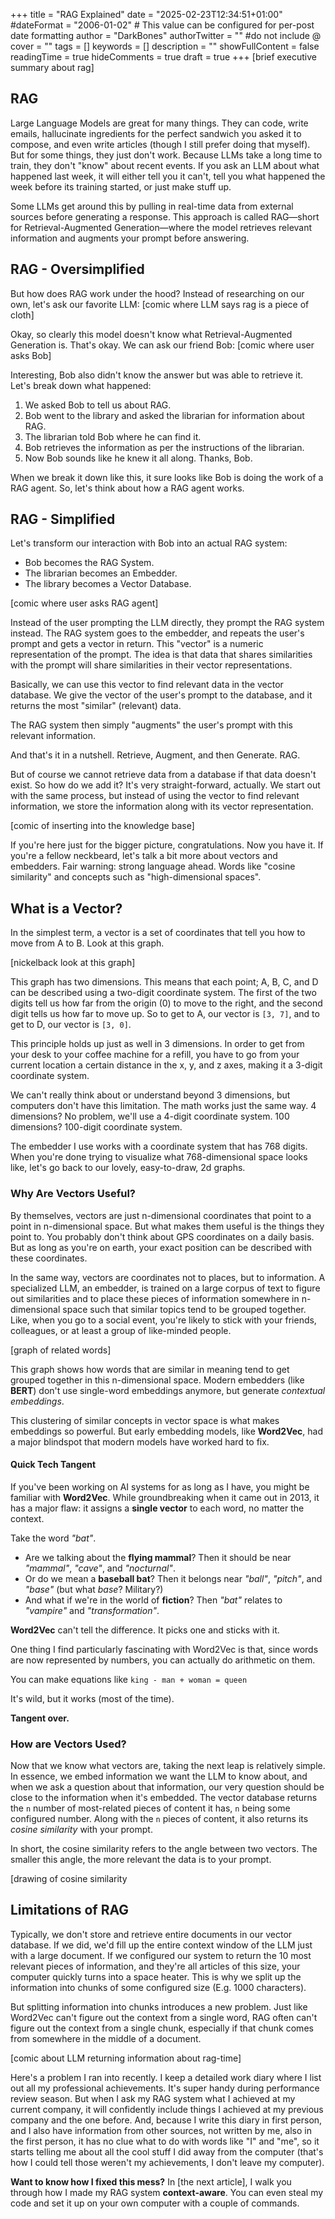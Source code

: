 +++
title = "RAG Explained"
date = "2025-02-23T12:34:51+01:00"
#dateFormat = "2006-01-02" # This value can be configured for per-post date formatting
author = "DarkBones"
authorTwitter = "" #do not include @
cover = ""
tags = []
keywords = []
description = ""
showFullContent = false
readingTime = true
hideComments = true
draft = true
+++
[brief executive summary about rag]

## RAG 

Large Language Models are great for many things. They can code, write emails, hallucinate ingredients for the perfect sandwich you asked it to compose, and even write articles (though I still prefer doing that myself). But for some things, they just don't work. Because LLMs take a long time to train, they don't "know" about recent events. If you ask an LLM about what happened last week, it will either tell you it can't, tell you what happened the week before its training started, or just make stuff up.

Some LLMs get around this by pulling in real-time data from external sources before generating a response. This approach is called RAG—short for Retrieval-Augmented Generation—where the model retrieves relevant information and augments your prompt before answering.

## RAG - Oversimplified

But how does RAG work under the hood? Instead of researching on our own, let's ask our favorite LLM:
[comic where LLM says rag is a piece of cloth]

Okay, so clearly this model doesn't know what Retrieval-Augmented Generation is. That's okay. We can ask our friend Bob:
[comic where user asks Bob]

Interesting, Bob also didn't know the answer but was able to retrieve it. Let's break down what happened:
1. We asked Bob to tell us about RAG.
2. Bob went to the library and asked the librarian for information about RAG.
3. The librarian told Bob where he can find it.
4. Bob retrieves the information as per the instructions of the librarian.
5. Now Bob sounds like he knew it all along. Thanks, Bob.

When we break it down like this, it sure looks like Bob is doing the work of a RAG agent. So, let's think about how a RAG agent works.

## RAG - Simplified

Let's transform our interaction with Bob into an actual RAG system:
- Bob becomes the RAG System.
- The librarian becomes an Embedder.
- The library becomes a Vector Database.

[comic where user asks RAG agent]

Instead of the user prompting the LLM directly, they prompt the RAG system instead. The RAG system goes to the embedder, and repeats the user's prompt and gets a vector in return. This "vector" is a numeric representation of the prompt. The idea is that data that shares similarities with the prompt will share similarities in their vector representations.

Basically, we can use this vector to find relevant data in the vector database. We give the vector of the user's prompt to the database, and it returns the most "similar" (relevant) data.

The RAG system then simply "augments" the user's prompt with this relevant information.

And that's it in a nutshell. Retrieve, Augment, and then Generate. RAG.

But of course we cannot retrieve data from a database if that data doesn't exist. So how do we add it? It's very straight-forward, actually. We start out with the same process, but instead of using the vector to find relevant information, we store the information along with its vector representation.

[comic of inserting into the knowledge base]

<!-- TODO: Rethink this part -->
If you're here just for the bigger picture, congratulations. Now you have it. If you're a fellow neckbeard, let's talk a bit more about vectors and embedders. Fair warning: strong language ahead. Words like "cosine similarity" and concepts such as "high-dimensional spaces".

## What is a Vector?

In the simplest term, a vector is a set of coordinates that tell you how to move from A to B. Look at this graph.

[nickelback look at this graph]

This graph has two dimensions. This means that each point; A, B, C, and D can be described using a two-digit coordinate system. The first of the two digits tell us how far from the origin (0) to move to the right, and the second digit tells us how far to move up. So to get to A, our vector is `[3, 7]`, and to get to D, our vector is `[3, 0]`.

This principle holds up just as well in 3 dimensions. In order to get from your desk to your coffee machine for a refill, you have to go from your current location a certain distance in the x, y, and z axes, making it a 3-digit coordinate system.

We can't really think about or understand beyond 3 dimensions, but computers don't have this limitation. The math works just the same way. 4 dimensions? No problem, we'll use a 4-digit coordinate system. 100 dimensions? 100-digit coordinate system.

The embedder I use works with a coordinate system that has 768 digits. When you're done trying to visualize what 768-dimensional space looks like, let's go back to our lovely, easy-to-draw, 2d graphs.

### Why Are Vectors Useful?

By themselves, vectors are just n-dimensional coordinates that point to a point in n-dimensional space. But what makes them useful is the things they point to. You probably don't think about GPS coordinates on a daily basis. But as long as you're on earth, your exact position can be described with these coordinates.

In the same way, vectors are coordinates not to places, but to information. A specialized LLM, an embedder, is trained on a large corpus of text to figure out similarities and to place these pieces of information somewhere in n-dimensional space such that similar topics tend to be grouped together. Like, when you go to a social event, you're likely to stick with your friends, colleagues, or at least a group of like-minded people.

[graph of related words]

This graph shows how words that are similar in meaning tend to get grouped together in this n-dimensional space. Modern embedders (like **BERT**) don't use single-word embeddings anymore, but generate *contextual embeddings*.

This clustering of similar concepts in vector space is what makes embeddings so powerful. But early embedding models, like **Word2Vec**, had a major blindspot that modern models have worked hard to fix.

#### Quick Tech Tangent

If you've been working on AI systems for as long as I have, you might be familiar with **Word2Vec**. While groundbreaking when it came out in 2013, it has a major flaw: it assigns a **single vector** to each word, no matter the context.

Take the word *"bat"*.
- Are we talking about the **flying mammal**? Then it should be near *"mammal"*, *"cave"*, and *"nocturnal"*.
- Or do we mean a **baseball bat**? Then it belongs near *"ball"*, *"pitch"*, and *"base"* (but what *base*? Military?)
- And what if we're in the world of **fiction**? Then *"bat"* relates to *"vampire"* and *"transformation"*.

**Word2Vec** can't tell the difference. It picks one and sticks with it.

One thing I find particularly fascinating with Word2Vec is that, since words are now represented by numbers, you can actually do arithmetic on them.

You can make equations like 
`king - man + woman = queen`

It's wild, but it works (most of the time).

**Tangent over.**

### How are Vectors Used?

Now that we know what vectors are, taking the next leap is relatively simple. In essence, we embed information we want the LLM to know about, and when we ask a question about that information, our very question should be close to the information when it's embedded. The vector database returns the `n` number of most-related pieces of content it has, `n` being some configured number. Along with the `n` pieces of content, it also returns its *cosine similarity* with your prompt.

In short, the cosine similarity refers to the angle between two vectors. The smaller this angle, the more relevant the data is to your prompt.

[drawing of cosine similarity

## Limitations of RAG

Typically, we don't store and retrieve entire documents in our vector database. If we did, we'd fill up the entire context window of the LLM just with a large document. If we configured our system to return the 10 most relevant pieces of information, and they're all articles of this size, your computer quickly turns into a space heater. This is why we split up the information into chunks of some configured size (E.g. 1000 characters).

But splitting information into chunks introduces a new problem. Just like Word2Vec can't figure out the context from a single word, RAG often can't figure out the context from a single chunk, especially if that chunk comes from somewhere in the middle of a document.

[comic about LLM returning information about rag-time]

Here's a problem I ran into recently. I keep a detailed work diary where I list out all my professional achievements. It's super handy during performance review season. But when I ask my RAG system what I achieved at my current company, it will confidently include things I achieved at my previous company and the one before. And, because I write this diary in first person, and I also have information from other sources, not written by me, also in the first person, it has no clue what to do with words like "I" and "me", so it starts telling me about all the cool stuff I did away from the computer (that's how I could tell those weren't my achievements, I don't leave my computer).

**Want to know how I fixed this mess?** In [the next article], I walk you through how I made my RAG system **context-aware**. You can even steal my code and set it up on your own computer with a couple of commands.
